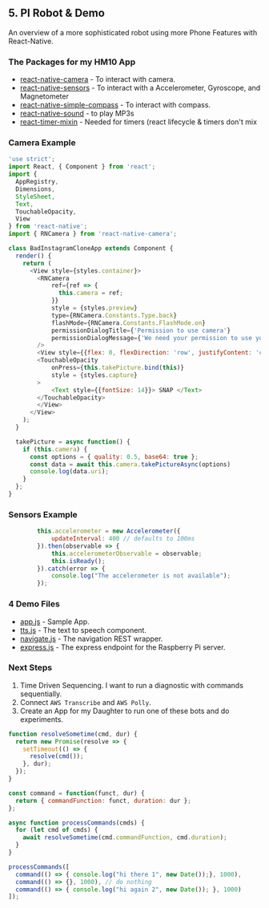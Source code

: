 ## 5. PI Robot & Demo

An overview of a more sophisticated robot using more Phone Features with React-Native.

### The Packages for my HM10 App

* [react-native-camera](https://github.com/react-native-community/react-native-camera) - To interact with camera.
* [react-native-sensors](https://github.com/react-native-sensors/react-native-sensors) - To interact with a Accelerometer, Gyroscope, and Magnetometer
* [react-native-simple-compass](https://github.com/vnil/react-native-simple-compass) - To interact with compass.
* [react-native-sound](https://github.com/zmxv/react-native-sound) - to play MP3s
* [react-timer-mixin](https://github.com/reactjs/react-timer-mixin) - Needed for timers (react lifecycle & timers don't mix

### Camera Example

```javascript
'use strict';
import React, { Component } from 'react';
import {
  AppRegistry,
  Dimensions,
  StyleSheet,
  Text,
  TouchableOpacity,
  View
} from 'react-native';
import { RNCamera } from 'react-native-camera';

class BadInstagramCloneApp extends Component {
  render() {
    return (
      <View style={styles.container}>
        <RNCamera
            ref={ref => {
              this.camera = ref;
            }}
            style = {styles.preview}
            type={RNCamera.Constants.Type.back}
            flashMode={RNCamera.Constants.FlashMode.on}
            permissionDialogTitle={'Permission to use camera'}
            permissionDialogMessage={'We need your permission to use your camera phone'}
        />
        <View style={{flex: 0, flexDirection: 'row', justifyContent: 'center',}}>
        <TouchableOpacity
            onPress={this.takePicture.bind(this)}
            style = {styles.capture}
        >
            <Text style={{fontSize: 14}}> SNAP </Text>
        </TouchableOpacity>
        </View>
      </View>
    );
  }

  takePicture = async function() {
    if (this.camera) {
      const options = { quality: 0.5, base64: true };
      const data = await this.camera.takePictureAsync(options)
      console.log(data.uri);
    }
  };
}
```

### Sensors Example

```javascript
        this.accelerometer = new Accelerometer({
            updateInterval: 400 // defaults to 100ms
        }).then(observable => {
            this.accelerometerObservable = observable;
            this.isReady();
        }).catch(error => {
            console.log("The accelerometer is not available");
        });
```

### 4 Demo Files

* [app.js](./app.js) - Sample App.
* [tts.js](./tts.js) - The text to speech component.
* [navigate.js](./navigate.js) - The navigation REST wrapper.
* [express.js](./express.js) - The express endpoint for the Raspberry Pi server.

### Next Steps

1. Time Driven Sequencing. I want to run a diagnostic with commands sequentially. 
2. Connect `AWS Transcribe` and `AWS Polly`.
3. Create an App for my Daughter to run one of these bots and do experiments. 

```javascript
function resolveSometime(cmd, dur) {
  return new Promise(resolve => {
    setTimeout(() => {
      resolve(cmd());
    }, dur);
  });
}

const command = function(funct, dur) {
  return { commandFunction: funct, duration: dur };
};

async function processCommands(cmds) {
  for (let cmd of cmds) {
    await resolveSometime(cmd.commandFunction, cmd.duration);
  }
}

processCommands([
  command(() => { console.log("hi there 1", new Date());}, 1000),
  command(() => {}, 1000), // do nothing
  command(() => { console.log("hi again 2", new Date()); }, 1000)
]);

```



